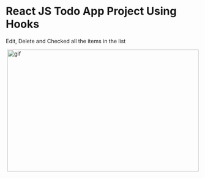 # React JS Todo App Project Using Hooks
 Edit, Delete and  Checked all the items in the list


<p><img align="right" alt="gif" src="https://user-images.githubusercontent.com/108582380/189154907-fb4d52d7-06b6-4671-8b81-363d600a9503.gif" width="500" height="320"/></p>
